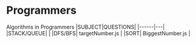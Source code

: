 # Programmers
Algorithms in Programmers
|SUBJECT|QUESTIONS|
|------|---|
|STACK/QUEUE| |
|DFS/BFS| targetNumber.js |
|SORT| BiggestNumber.js |
